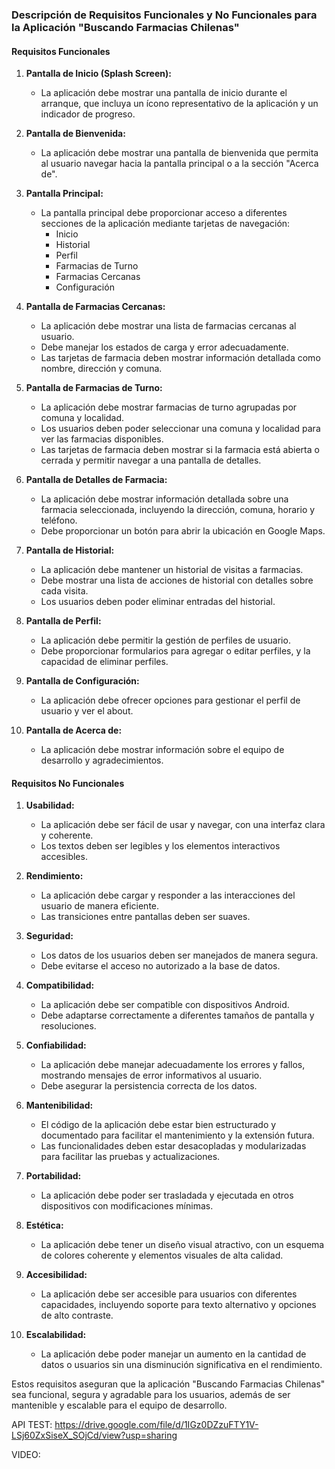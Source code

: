 ### Descripción de Requisitos Funcionales y No Funcionales para la Aplicación "Buscando Farmacias Chilenas"

#### Requisitos Funcionales

1. **Pantalla de Inicio (Splash Screen):**
   - La aplicación debe mostrar una pantalla de inicio durante el arranque, que incluya un ícono representativo de la aplicación y un indicador de progreso.

2. **Pantalla de Bienvenida:**
   - La aplicación debe mostrar una pantalla de bienvenida que permita al usuario navegar hacia la pantalla principal o a la sección "Acerca de".

3. **Pantalla Principal:**
   - La pantalla principal debe proporcionar acceso a diferentes secciones de la aplicación mediante tarjetas de navegación:
     - Inicio
     - Historial
     - Perfil
     - Farmacias de Turno
     - Farmacias Cercanas
     - Configuración

4. **Pantalla de Farmacias Cercanas:**
   - La aplicación debe mostrar una lista de farmacias cercanas al usuario.
   - Debe manejar los estados de carga y error adecuadamente.
   - Las tarjetas de farmacia deben mostrar información detallada como nombre, dirección y comuna.

5. **Pantalla de Farmacias de Turno:**
   - La aplicación debe mostrar farmacias de turno agrupadas por comuna y localidad.
   - Los usuarios deben poder seleccionar una comuna y localidad para ver las farmacias disponibles.
   - Las tarjetas de farmacia deben mostrar si la farmacia está abierta o cerrada y permitir navegar a una pantalla de detalles.

6. **Pantalla de Detalles de Farmacia:**
   - La aplicación debe mostrar información detallada sobre una farmacia seleccionada, incluyendo la dirección, comuna, horario y teléfono.
   - Debe proporcionar un botón para abrir la ubicación en Google Maps.

7. **Pantalla de Historial:**
   - La aplicación debe mantener un historial de visitas a farmacias.
   - Debe mostrar una lista de acciones de historial con detalles sobre cada visita.
   - Los usuarios deben poder eliminar entradas del historial.

8. **Pantalla de Perfil:**
   - La aplicación debe permitir la gestión de perfiles de usuario.
   - Debe proporcionar formularios para agregar o editar perfiles, y la capacidad de eliminar perfiles.

9. **Pantalla de Configuración:**
   - La aplicación debe ofrecer opciones para gestionar el perfil de usuario y ver el about.

10. **Pantalla de Acerca de:**
    - La aplicación debe mostrar información sobre el equipo de desarrollo y agradecimientos.

#### Requisitos No Funcionales

1. **Usabilidad:**
   - La aplicación debe ser fácil de usar y navegar, con una interfaz clara y coherente.
   - Los textos deben ser legibles y los elementos interactivos accesibles.

2. **Rendimiento:**
   - La aplicación debe cargar y responder a las interacciones del usuario de manera eficiente.
   - Las transiciones entre pantallas deben ser suaves.

3. **Seguridad:**
   - Los datos de los usuarios deben ser manejados de manera segura.
   - Debe evitarse el acceso no autorizado a la base de datos.

4. **Compatibilidad:**
   - La aplicación debe ser compatible con dispositivos Android.
   - Debe adaptarse correctamente a diferentes tamaños de pantalla y resoluciones.

5. **Confiabilidad:**
   - La aplicación debe manejar adecuadamente los errores y fallos, mostrando mensajes de error informativos al usuario.
   - Debe asegurar la persistencia correcta de los datos.

6. **Mantenibilidad:**
   - El código de la aplicación debe estar bien estructurado y documentado para facilitar el mantenimiento y la extensión futura.
   - Las funcionalidades deben estar desacopladas y modularizadas para facilitar las pruebas y actualizaciones.

7. **Portabilidad:**
   - La aplicación debe poder ser trasladada y ejecutada en otros dispositivos con modificaciones mínimas.

8. **Estética:**
   - La aplicación debe tener un diseño visual atractivo, con un esquema de colores coherente y elementos visuales de alta calidad.

9. **Accesibilidad:**
   - La aplicación debe ser accesible para usuarios con diferentes capacidades, incluyendo soporte para texto alternativo y opciones de alto contraste.

10. **Escalabilidad:**
    - La aplicación debe poder manejar un aumento en la cantidad de datos o usuarios sin una disminución significativa en el rendimiento.

Estos requisitos aseguran que la aplicación "Buscando Farmacias Chilenas" sea funcional, segura y agradable para los usuarios, además de ser mantenible y escalable para el equipo de desarrollo.


API TEST: https://drive.google.com/file/d/1IGz0DZzuFTY1V-LSj60ZxSiseX_SOjCd/view?usp=sharing

VIDEO: 
